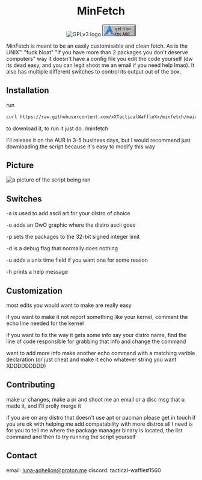 <h1 align="center"> 
MinFetch
</h1>

<p align="center"> 
<img src="https://www.gnu.org/graphics/gplv3-with-text-84x42.png" alt="GPLv3 logo">
<a href="https://aur.archlinux.org/packages/minfetch">
<img src="https://raw.githubusercontent.com/xXTacticalWaffleXx/minfetch/main/aur.png" alt="get it on the aur">
</a>
</p>

MinFetch is meant to be an easily customisable and clean fetch.
As is the UNIX™ "fuck bloat" "if you have more than 2 packages
you don't deserve computers" way it doesn't have a config file
you edit the code yourself (dw its dead easy, and you can legit
shoot me an email if you need help lmao). It also has multiple
different switches to control its output out of the box.

## Installation

run

```bash
curl https://raw.githubusercontent.com/xXTacticalWaffleXx/minfetch/main/minfetch > minfetch && chmod +x ./minfetch
```

to download it, to run it just do ./minfetch

I'll release it on the AUR in 3-5 business days, but I would recommend just downloading the script because it's easy to
modify this way

## Picture

<img src="https://cdn.discordapp.com/attachments/799848965905842197/1010810791726940190/unknown.png" alt="a picture of the script being ran">

## Switches

-a is used to add ascii art for your distro of choice

-o adds an OwO graphic where the distro ascii goes

-p sets the packages to the 32-bit signed integer limit

-d is a debug flag that normally does nothing

-u adds a unix time field if you want one for some reason

-h prints a help message

## Customization

most edits you would want to make are really easy

if you want to make it not report something like your kernel, comment the echo line needed for the kernel

if you want to fix the way it gets some info say your distro name, find the line of code responsible for grabbing that
info and change the command

want to add more info
make another echo command with a matching varible declaration
(or just cheat and make it echo whatever string you want XDDDDDDDDD)

## Contributing

make ur changes, make a pr and shoot me an email or a disc msg that u made it, and I'll prolly merge it

if you are on any distro that doesn't use apt or pacman please get in touch if you are ok with helping me add
compatability with more distros
all I need is for you to tell me where the package manager binary is located, the list command and then to try running
the script yourself

## Contact

email: luna-aphelion@proton.me
discord: tactical-waffle#1560
